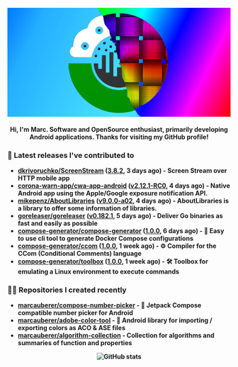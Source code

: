 <p align="center">
	<img src="https://raw.githubusercontent.com/marcauberer/marcauberer/master/images/frontpage-image.jpg">
	<br><br>
	<b>Hi, I'm Marc. Software and OpenSource enthusiast, primarily developing Android applications. Thanks for visiting my GitHub profile!
</p>

### 🚀 Latest releases I've contributed to


- [dkrivoruchko/ScreenStream](https://github.com/dkrivoruchko/ScreenStream) ([3.8.2](https://github.com/dkrivoruchko/ScreenStream/releases/tag/3.8.2), 3 days ago) - Screen Stream over HTTP mobile app
- [corona-warn-app/cwa-app-android](https://github.com/corona-warn-app/cwa-app-android) ([v2.12.1-RC0](https://github.com/corona-warn-app/cwa-app-android/releases/tag/v2.12.1-RC0), 4 days ago) - Native Android app using the Apple/Google exposure notification API.
- [mikepenz/AboutLibraries](https://github.com/mikepenz/AboutLibraries) ([v9.0.0-a02](https://github.com/mikepenz/AboutLibraries/releases/tag/v9.0.0-a02), 4 days ago) - AboutLibraries is a library to offer some information of libraries.
- [goreleaser/goreleaser](https://github.com/goreleaser/goreleaser) ([v0.182.1](https://github.com/goreleaser/goreleaser/releases/tag/v0.182.1), 5 days ago) - Deliver Go binaries as fast and easily as possible
- [compose-generator/compose-generator](https://github.com/compose-generator/compose-generator) ([1.0.0](https://github.com/compose-generator/compose-generator/releases/tag/1.0.0), 6 days ago) - 🐳 Easy to use cli tool to generate Docker Compose configurations
- [compose-generator/ccom](https://github.com/compose-generator/ccom) ([1.0.0](https://github.com/compose-generator/ccom/releases/tag/1.0.0), 1 week ago) - ⚙️ Compiler for the CCom (Conditional Comments) language
- [compose-generator/toolbox](https://github.com/compose-generator/toolbox) ([1.0.0](https://github.com/compose-generator/toolbox/releases/tag/1.0.0), 1 week ago) - 🛠️ Toolbox for emulating a Linux environment to execute commands

### 👨‍💻 Repositories I created recently
- [marcauberer/compose-number-picker](https://github.com/marcauberer/compose-number-picker) - 🔢 Jetpack Compose compatible number picker for Android
- [marcauberer/adobe-color-tool](https://github.com/marcauberer/adobe-color-tool) - 🎨 Android library for importing / exporting colors as ACO &amp; ASE files
- [marcauberer/algorithm-collection](https://github.com/marcauberer/algorithm-collection) - Collection for algorithms and summaries of function and properties

<p align="center">
	<img src="https://github-readme-stats.vercel.app/api?username=marcauberer&show_icons=true&theme=dark" alt="GitHub stats">
</p>
